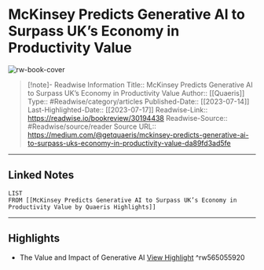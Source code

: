# McKinsey Predicts Generative AI to Surpass UK’s Economy in Productivity Value

![rw-book-cover](https://miro.medium.com/v2/resize:fit:1200/1*Oc1xf9-Fy-wn0ueYD0P9bQ.png)
<br>
>[!note]- Readwise Information
>Title:: McKinsey Predicts Generative AI to Surpass UK’s Economy in Productivity Value
>Author:: [[Quaeris]]
>Type:: #Readwise/category/articles
>Published-Date:: [[2023-07-14]]
>Last-Highlighted-Date:: [[2023-07-17]]
>Readwise-Link:: https://readwise.io/bookreview/30194438
>Readwise-Source:: #Readwise/source/reader
>Source URL:: https://medium.com/@getquaeris/mckinsey-predicts-generative-ai-to-surpass-uks-economy-in-productivity-value-da89fd3ad5fe
--- 

## Linked Notes
```dataview
LIST
FROM [[McKinsey Predicts Generative AI to Surpass UK’s Economy in Productivity Value by Quaeris Highlights]]
```

---

## Highlights
- The Value and Impact of Generative AI [View Highlight](https://readwise.io/open/565055920) ^rw565055920
